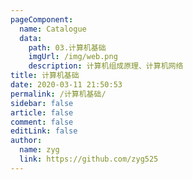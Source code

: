 ```yaml
---
pageComponent: 
  name: Catalogue
  data: 
    path: 03.计算机基础
    imgUrl: /img/web.png
    description: 计算机组成原理、计算机网络
title: 计算机基础
date: 2020-03-11 21:50:53
permalink: /计算机基础/
sidebar: false
article: false
comment: false
editLink: false
author: 
  name: zyg
  link: https://github.com/zyg525
---
```

